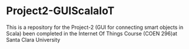 Project2-GUIScalaIoT
====================

This is a repository for the Project-2 (GUI for connecting smart objects in Scala) been completed in the Internet Of Things Course (COEN 296)at Santa Clara University

